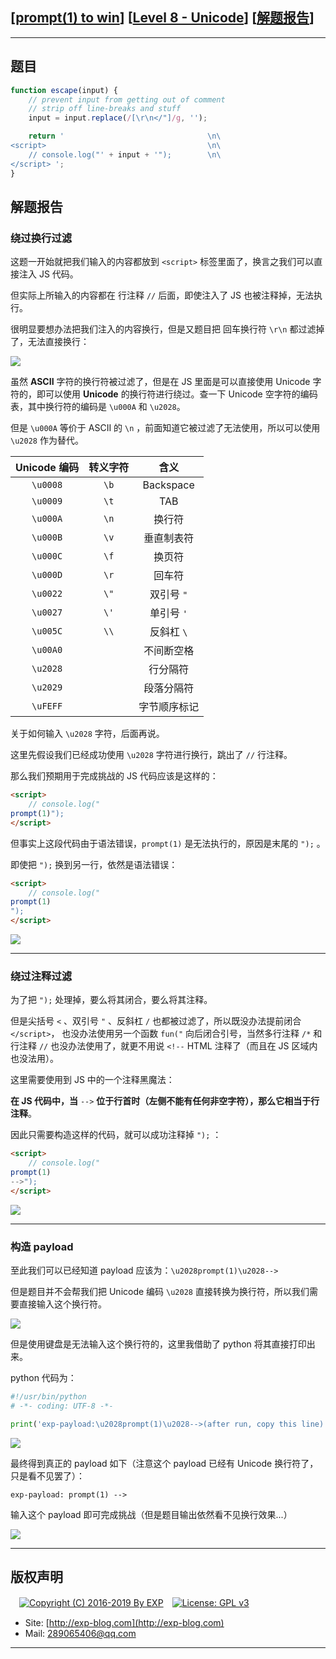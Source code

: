 ## [[prompt(1) to win](http://prompt.ml)] [[Level 8 - Unicode](http://prompt.ml/8)] [[解题报告](http://exp-blog.com/2019/03/24/pid-3681/)]

------

## 题目

```javascript
function escape(input) {
    // prevent input from getting out of comment
    // strip off line-breaks and stuff
    input = input.replace(/[\r\n</"]/g, '');

    return '                                \n\
<script>                                    \n\
    // console.log("' + input + '");        \n\
</script> ';
}
```

## 解题报告

### 绕过换行过滤

这题一开始就把我们输入的内容都放到 `<script>` 标签里面了，换言之我们可以直接注入 JS 代码。

但实际上所输入的内容都在 行注释 `//` 后面，即使注入了 JS 也被注释掉，无法执行。

很明显要想办法把我们注入的内容换行，但是又题目把 回车换行符 `\r\n` 都过滤掉了，无法直接换行：

![](https://github.com/lyy289065406/CTF-Solving-Reports/blob/master/prompt/Level%2008%20-%20Unicode/imgs/01.png)

虽然 **ASCII** 字符的换行符被过滤了，但是在 JS 里面是可以直接使用 Unicode 字符的，即可以使用 **Unicode** 的换行符进行绕过。查一下 Unicode 空字符的编码表，其中换行符的编码是 `\u000A` 和 `\u2028`。

但是 `\u000A` 等价于 ASCII 的 `\n` ，前面知道它被过滤了无法使用，所以可以使用 `\u2028` 作为替代。

| Unicode 编码 | 转义字符 | 含义 |
|:---------:|:---------:|:---------:|
| `\u0008` | `\b` | Backspace |
| `\u0009` | `\t` | TAB |
| `\u000A` | `\n` | 换行符 |
| `\u000B` | `\v` | 垂直制表符 |
| `\u000C` | `\f` | 换页符 |
| `\u000D` | `\r` | 回车符 |
| `\u0022` | `\"` | 双引号 `"` |
| `\u0027` | `\'` | 单引号 `'` |
| `\u005C` | `\\` | 反斜杠 `\` |
| `\u00A0` | | 不间断空格 |
| `\u2028` | | 行分隔符 |
| `\u2029` | | 段落分隔符 |
| `\uFEFF` | | 字节顺序标记 |

关于如何输入 `\u2028` 字符，后面再说。

这里先假设我们已经成功使用 `\u2028` 字符进行换行，跳出了 `//` 行注释。

那么我们预期用于完成挑战的 JS 代码应该是这样的：

```html
<script>
    // console.log("
prompt(1)");
</script>
```

但事实上这段代码由于语法错误，`prompt(1)` 是无法执行的，原因是末尾的 `");` 。

即使把  `");`  换到另一行，依然是语法错误：

```html
<script>
    // console.log("
prompt(1)
");
</script>
```

![](https://github.com/lyy289065406/CTF-Solving-Reports/blob/master/prompt/Level%2008%20-%20Unicode/imgs/02.png)

------------


### 绕过注释过滤

为了把  `");` 处理掉，要么将其闭合，要么将其注释。

但是尖括号 `<` 、双引号 `"` 、反斜杠 `/` 也都被过滤了，所以既没办法提前闭合 `</script>`， 也没办法使用另一个函数 `fun("` 向后闭合引号，当然多行注释 `/*` 和行注释 `//` 也没办法使用了，就更不用说 `<!--` HTML 注释了（而且在 JS 区域内也没法用）。

这里需要使用到 JS 中的一个注释黑魔法：

**在 JS 代码中，当** `-->` **位于行首时（左侧不能有任何非空字符），那么它相当于行注释**。

因此只需要构造这样的代码，就可以成功注释掉  `");` ：

```html
<script>
    // console.log("
prompt(1)
-->");
</script>
```

![](https://github.com/lyy289065406/CTF-Solving-Reports/blob/master/prompt/Level%2008%20-%20Unicode/imgs/03.png)


------------

### 构造 payload

至此我们可以已经知道 payload 应该为：`\u2028prompt(1)\u2028-->`

但是题目并不会帮我们把 Unicode 编码 `\u2028` 直接转换为换行符，所以我们需要直接输入这个换行符。

![](https://github.com/lyy289065406/CTF-Solving-Reports/blob/master/prompt/Level%2008%20-%20Unicode/imgs/04.png)

但是使用键盘是无法输入这个换行符的，这里我借助了 python 将其直接打印出来。

python 代码为：

```python
#!/usr/bin/python
# -*- coding: UTF-8 -*-

print('exp-payload:\u2028prompt(1)\u2028-->(after run, copy this line)')
```

![](https://github.com/lyy289065406/CTF-Solving-Reports/blob/master/prompt/Level%2008%20-%20Unicode/imgs/05.png)

最终得到真正的 payload 如下（注意这个 payload 已经有 Unicode 换行符了，只是看不见罢了）：

`exp-payload: prompt(1) -->`

输入这个 payload 即可完成挑战（但是题目输出依然看不见换行效果...）

![](https://github.com/lyy289065406/CTF-Solving-Reports/blob/master/prompt/Level%2008%20-%20Unicode/imgs/06.png)

------

## 版权声明

　[![Copyright (C) 2016-2019 By EXP](https://img.shields.io/badge/Copyright%20(C)-2016~2019%20By%20EXP-blue.svg)](http://exp-blog.com)　[![License: GPL v3](https://img.shields.io/badge/License-GPL%20v3-blue.svg)](https://www.gnu.org/licenses/gpl-3.0)
  

- Site: [http://exp-blog.com](http://exp-blog.com) 
- Mail: <a href="mailto:289065406@qq.com?subject=[EXP's Github]%20Your%20Question%20（请写下您的疑问）&amp;body=What%20can%20I%20help%20you?%20（需要我提供什么帮助吗？）">289065406@qq.com</a>


------
